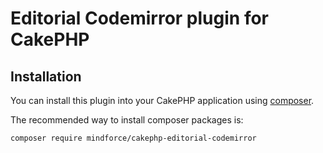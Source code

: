 # Editorial Codemirror plugin for CakePHP

## Installation

You can install this plugin into your CakePHP application using [composer](http://getcomposer.org).

The recommended way to install composer packages is:

```
composer require mindforce/cakephp-editorial-codemirror
```
